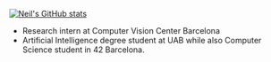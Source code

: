 
[![Neil's GitHub stats](https://github-readme-stats.vercel.app/api?username=Neilus03&show_icons=true&theme=radical)](https://github.com/Neilus03)


* Research intern at Computer Vision Center Barcelona
* Artificial Intelligence degree student at UAB while also Computer Science student in 42 Barcelona.
  



